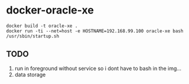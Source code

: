 # docker-oracle-xe


```
docker build -t oracle-xe .
docker run -ti --net=host -e HOSTNAME=192.168.99.100 oracle-xe bash
/usr/sbin/startup.sh
```

## TODO
1. run in foreground without service so i dont have to bash in the img...
2. data storage
